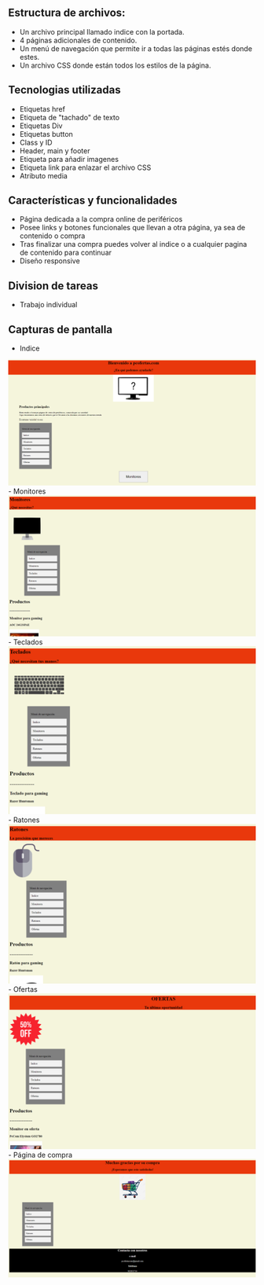 ## Estructura de archivos:
- Un archivo principal llamado indice con la portada.
- 4 páginas adicionales de contenido.
- Un menú de navegación que permite ir a todas las páginas estés donde estes.
- Un archivo CSS donde están todos los estilos de la página.
## Tecnologias utilizadas
- Etiquetas href
- Etiqueta de "tachado" de texto
- Etiquetas Div
- Etiquetas button
- Class y ID
- Header, main y footer
- Etiqueta para añadir imagenes
- Etiqueta link para enlazar el archivo CSS
- Atributo media
## Características y funcionalidades
- Página dedicada a la compra online de periféricos
- Posee links y botones funcionales que llevan a otra página, ya sea de contenido o compra
- Tras finalizar una compra puedes volver al indice o a cualquier pagina de contenido para continuar
- Diseño responsive
## Division de tareas
- Trabajo individual
## Capturas de pantalla
- Indice
<img src ="imagenreadme/indice.png">
- Monitores
<img src ="imagenreadme/monitores.png">
- Teclados
<img src ="imagenreadme/teclados.png">
- Ratones
<img src ="imagenreadme/ratones.png">
- Ofertas
<img src ="imagenreadme/ofertas.png">
- Página de compra
<img src ="imagenreadme/compra.png">